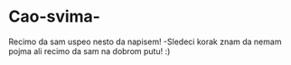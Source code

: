 # Cao-svima-
Recimo da sam uspeo nesto da napisem!
-Sledeci korak znam da nemam pojma ali recimo da sam na dobrom putu! :)
